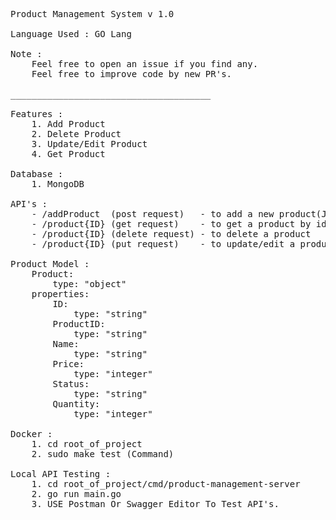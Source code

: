 <pre>Product Management System v 1.0

Language Used : GO Lang

Note : 
    Feel free to open an issue if you find any.
    Feel free to improve code by new PR's. 

______________________________________

Features : 
    1. Add Product 
    2. Delete Product 
    3. Update/Edit Product 
    4. Get Product 

Database :
    1. MongoDB

API's : 
    - /addProduct  (post request)   - to add a new product(JSON Format)
    - /product{ID} (get request)    - to get a product by id
    - /product{ID} (delete request) - to delete a product
    - /product{ID} (put request)    - to update/edit a product(JSON Format)

Product Model :
    Product:
        type: "object"
    properties:
        ID:
            type: "string"
        ProductID:
            type: "string"
        Name:
            type: "string"
        Price:
            type: "integer"
        Status:
            type: "string"
        Quantity:
            type: "integer"

Docker : 
    1. cd root_of_project
    2. sudo make test (Command)

Local API Testing : 
    1. cd root_of_project/cmd/product-management-server
    2. go run main.go
    3. USE Postman Or Swagger Editor To Test API's.
</pre>
